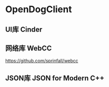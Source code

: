 # OpenDogClient

## UI库 Cinder



## 网络库 WebCC

https://github.com/sprinfall/webcc



## JSON库 JSON for Modern C++
